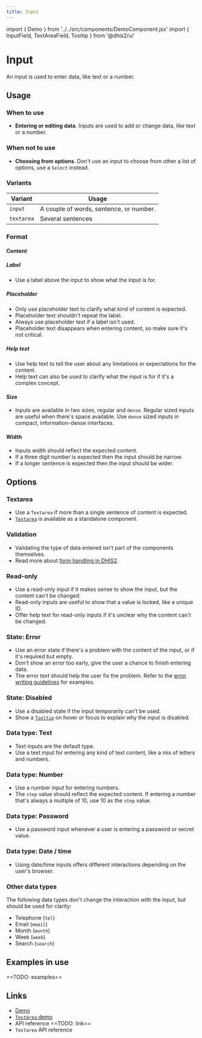 ```yaml
---
title: Input
---
```


import { Demo } from '../../src/components/DemoComponent.jsx'
import { InputField, TextAreaField, Tooltip } from '@dhis2/ui'

# Input

An input is used to enter data, like text or a number.

<Demo>
    <InputField value="Input label" label="Value" />
</Demo>

## Usage

### When to use

-   **Entering or editing data**. Inputs are used to add or change data, like text or a number.

### When not to use

-   **Choosing from options**. Don't use an input to choose from other a list of options, use a `Select` instead.

### Variants

| Variant    | Usage                                   |
| ---------- | --------------------------------------- |
| `input`    | A couple of words, sentence, or number. |
| `textarea` | Several sentences                       |

### Format

#### Content

##### Label

<Demo>
    <InputField value="Malaria Registration" label="Program name" />
</Demo>

-   Use a label above the input to show what the input is for.

##### Placeholder

<Demo>
    <InputField placeholder="Example: Malaria Registration" label="Program name" />
</Demo>

-   Only use placeholder text to clarify what kind of content is expected.
-   Placeholder text shouldn't repeat the label.
-   Always use placeholder text if a label isn't used.
-   Placeholder text disappears when entering content, so make sure it's not critical.

##### Help text

<Demo>
    <InputField value="Malaria Registration" label="Program name" helpText="Used for data entry and shown on all reports." />
</Demo>

-   Use help text to tell the user about any limitations or expectations for the content.
-   Help text can also be used to clarify what the input is for if it's a complex concept.

#### Size

<Demo>
    <InputField value="Malaria Registration" label="Program name" />
    <InputField value="Malaria Registration" label="Program name" dense />
</Demo>

-   Inputs are available in two sizes, regular and `dense`. Regular sized inputs are useful when there's space available. Use `dense` sized inputs in compact, information-dense interfaces.

#### Width

<Demo>
    <InputField label="Address" inputWidth="400px" />
    <InputField label="Number of district clinics" inputWidth="120px" type="number" />
</Demo>

-   Inputs width should reflect the expected content.
-   If a three digit number is expected then the input should be narrow.
-   If a longer sentence is expected then the input should be wider.

## Options

### Textarea

<Demo>
    <TextAreaField label="Description of symptoms" />
</Demo>

-   Use a `Textarea` if more than a single sentence of content is expected.
-   [`Textarea`](https://ui.dhis2.nu/demo/?path=/story/forms-text-area-text-area-field--no-placeholder-no-value) is available as a standalone component.

### Validation

-   Validating the type of data entered isn't part of the components themselves.
-   Read more about [form handling in DHIS2](../utilities/forms/react-final-form.md).

### Read-only

<Demo>
    <InputField value="OU897234798" label="Unique ID" readOnly />
</Demo>

-   Use a read-only input if it makes sense to show the input, but the content can't be changed.
-   Read-only inputs are useful to show that a value is locked, like a unique ID.
-   Offer help text for read-only inputs if it's unclear why the content can't be changed.

### State: Error

<Demo>
    <InputField value="Malaria Registration" label="Program name" error validationText="There's a program with this name already. Try another program name." />
</Demo>

-   Use an error state if there's a problem with the content of the input, or if it's required but empty.
-   Don't show an error too early, give the user a chance to finish entering data.
-   The error text should help the user fix the problem. Refer to the [error writing guidelines](../principles/content-communication.md) for examples.

### State: Disabled

<Demo>
    <Tooltip content="Stage name is automatically generated and can't be changed."><InputField value="Referrals" label="Stage name" readOnly /></Tooltip>
</Demo>

-   Use a disabled state if the input temporarily can't be used.
-   Show a [`Tooltip`](tooltip.md) on hover or focus to explain why the input is disabled.

### Data type: Text

<Demo>
    <InputField value="Olukayode" label="First name" inputWidth="240px" />
</Demo>

-   Text inputs are the default type.
-   Use a text input for entering any kind of text content, like a mix of letters and numbers.

### Data type: Number

<Demo>
    <InputField value="19" label="Admission count" inputWidth="100px" type="number" />
</Demo>

-   Use a number input for entering numbers.
-   The `step` value should reflect the expected content. If entering a number that's always a multiple of 10, use 10 as the `step` value.

### Data type: Password

<Demo>
    <InputField value="It's a secret!" label="Password" inputWidth="320px"  type="password" />
</Demo>

-   Use a password input whenever a user is entering a password or secret value.

### Data type: Date / time

<Demo>
    <InputField  label="Incident date and time" inputWidth="240px" type="datetime-local" />
</Demo>

-   Using date/time inputs offers different interactions depending on the user's browser.

### Other data types

The following data types don't change the interaction with the input, but should be used for clarity:

-   Telephone (`tel`)
-   Email (`email`)
-   Month (`month`)
-   Week (`week`)
-   Search (`search`)

## Examples in use

==TODO: examples==

## Links

-   [Demo](https://ui.dhis2.nu/demo/?path=/story/forms-input-input-field--default)
-   [`TextArea` demo](https://ui.dhis2.nu/demo/?path=/story/forms-text-area-text-area-field--no-placeholder-no-value)
-   API reference ==TODO: link==
-   `Textarea` API reference
